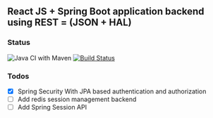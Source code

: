 React JS + Spring Boot application backend using REST = (JSON + HAL)
---

### Status

![Java CI with Maven](https://github.com/AdityaMahaddalkar/RJS-SB-SessionManagement-REST-HATEOAS/workflows/Java%20CI%20with%20Maven/badge.svg)
[![Build Status](https://travis-ci.com/AdityaMahaddalkar/RJS-SB-SessionManagement-REST-HATEOAS.svg?branch=master)](https://travis-ci.com/AdityaMahaddalkar/RJS-SB-SessionManagement-REST-HATEOAS)

### Todos
- [x] Spring Security With JPA based authentication and authorization
- [ ] Add redis session management backend
- [ ] Add Spring Session API